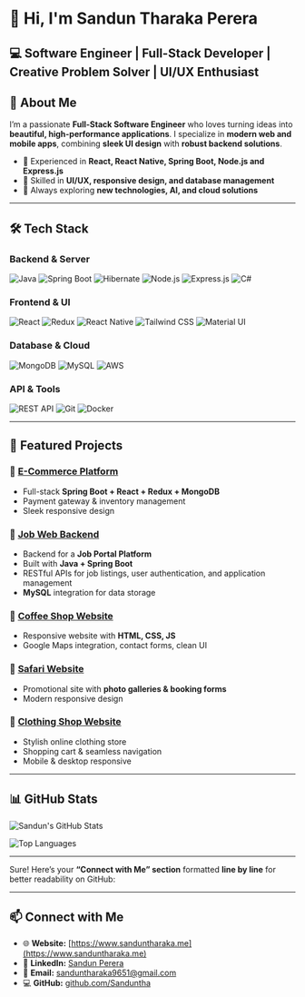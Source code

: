 # 👋 Hi, I'm Sandun Tharaka Perera

💻 **Software Engineer | Full-Stack Developer | Creative Problem Solver | UI/UX Enthusiast**
---

## 🌟 About Me

I’m a passionate **Full-Stack Software Engineer** who loves turning ideas into **beautiful, high-performance applications**. I specialize in **modern web and mobile apps**, combining **sleek UI design** with **robust backend solutions**.

* 🔹 Experienced in **React, React Native, Spring Boot, Node.js and Express.js**
* 🔹 Skilled in **UI/UX, responsive design, and database management**
* 🔹 Always exploring **new technologies, AI, and cloud solutions**

---

## 🛠 Tech Stack

### **Backend & Server**

![Java](https://img.shields.io/badge/Java-Expert-007396?logo=java\&logoColor=white)
![Spring Boot](https://img.shields.io/badge/Spring_Boot-Expert-6DB33F?logo=spring\&logoColor=white)
![Hibernate](https://img.shields.io/badge/Hibernate-Pro-59666C?logo=hibernate\&logoColor=white)
![Node.js](https://img.shields.io/badge/Node.js-Advanced-339933?logo=node.js\&logoColor=white)
![Express.js](https://img.shields.io/badge/Express.js-Intermediate-000000?logo=express\&logoColor=white)
![C#](https://img.shields.io/badge/C#-Basic-000000?logo=c#\&logoColor=white)


### **Frontend & UI**

![React](https://img.shields.io/badge/React-Expert-61DAFB?logo=react\&logoColor=white)
![Redux](https://img.shields.io/badge/Redux-Pro-764ABC?logo=redux\&logoColor=white)
![React Native](https://img.shields.io/badge/React_Native-Advanced-61DAFB?logo=react\&logoColor=white)
![Tailwind CSS](https://img.shields.io/badge/Tailwind_CSS-Pro-38B2AC?logo=tailwind-css\&logoColor=white)
![Material UI](https://img.shields.io/badge/Material_UI-Pro-0081CB?logo=mui\&logoColor=white)

### **Database & Cloud**

![MongoDB](https://img.shields.io/badge/MongoDB-Advanced-47A248?logo=mongodb\&logoColor=white)
![MySQL](https://img.shields.io/badge/MySQL-Expert-4479A1?logo=mysql\&logoColor=white)
![AWS](https://img.shields.io/badge/AWS-Intermediate-232F3E?logo=amazon-aws\&logoColor=white)

### **API & Tools**

![REST API](https://img.shields.io/badge/REST_API-Expert-FF6F61?logo=rest\&logoColor=white)
![Git](https://img.shields.io/badge/Git-Advanced-F05032?logo=git\&logoColor=white)
![Docker](https://img.shields.io/badge/Docker-Intermediate-2496ED?logo=docker\&logoColor=white)

---

## 🚀 Featured Projects

### 🔗 [E-Commerce Platform](https://github.com/Sanduntha/e_cart)
* Full-stack **Spring Boot + React + Redux + MongoDB**
* Payment gateway & inventory management
* Sleek responsive design

### 🔗 [Job Web Backend](https://github.com/Sanduntha/job-web-backend)
* Backend for a **Job Portal Platform**
* Built with **Java + Spring Boot**
* RESTful APIs for job listings, user authentication, and application management
* **MySQL** integration for data storage


### 🔗 [Coffee Shop Website](https://github.com/Sanduntha/coffee-shop-website)
* Responsive website with **HTML, CSS, JS**
* Google Maps integration, contact forms, clean UI

### 🔗 [Safari Website](https://github.com/Sanduntha/safari_web)
* Promotional site with **photo galleries & booking forms**
* Modern responsive design

### 🔗 [Clothing Shop Website](https://github.com/Sanduntha/clothing_web)
* Stylish online clothing store
* Shopping cart & seamless navigation
* Mobile & desktop responsive

---

## 📊 GitHub Stats

![Sandun's GitHub Stats](https://github-readme-stats.vercel.app/api?username=Sanduntha\&show_icons=true\&theme=radical)

![Top Languages](https://github-readme-stats.vercel.app/api/top-langs/?username=Sanduntha\&layout=compact\&theme=radical)

---

Sure! Here’s your **“Connect with Me” section** formatted **line by line** for better readability on GitHub:

---

## 📫 Connect with Me

* 🌐 **Website:** [https://www.sanduntharaka.me](https://www.sanduntharaka.me)
* 🔗 **LinkedIn:** [Sandun Perera](https://www.linkedin.com/in/sandun-perera-11a61b211/)
* 📧 **Email:** [sanduntharaka9651@gmail.com](mailto:sanduntharaka9651@gmail.com)
* 💻 **GitHub:** [github.com/Sanduntha](https://github.com/Sanduntha)

